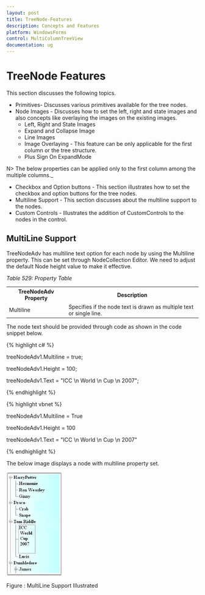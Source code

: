 ```yaml
---
layout: post
title: TreeNode-Features
description: Concepts and Features
platform: WindowsForms
control: MultiColumnTreeView
documentation: ug
---
```

# TreeNode Features

This section discusses the following topics.

* Primitives- Discusses various primitives available for the tree nodes. 
* Node Images - Discusses how to set the left, right and state images and also concepts like overlaying the images on the existing images. 
   * Left, Right and State Images
   * Expand and Collapse Image
   * Line Images
   * Image Overlaying - This feature can be only applicable for the first column or the tree structure. 
   * Plus Sign On ExpandMode 

N> The below properties can be applied only to the first column among the multiple columns._ 

  * Checkbox and Option buttons - This section illustrates how to set the checkbox and option buttons for the tree nodes. 
  * Multiline Support - This section discusses about the multiline support to the nodes. 
  * Custom Controls - Illustrates the addition of CustomControls to the nodes in the control. 
  

## MultiLine Support

TreeNodeAdv has multiline text option for each node by using the Multiline property. This can be set through 
NodeCollection Editor. We need to adjust the default Node height value to make it effective.

_Table 529: Property Table_

<table>
<tr>
<th>
TreeNodeAdv Property</th><th>
Description</th></tr>
<tr>
<td>
Multiline</td><td>
Specifies if the node text is drawn as multiple text or single line.</td></tr>
</table>


The node text should be provided through code as shown in the code snippet below.

{% highlight c# %} 

treeNodeAdv1.Multiline = true;

treeNodeAdv1.Height = 100;

treeNodeAdv1.Text = "ICC \n World \n Cup \n 2007";

{% endhighlight %}



{% highlight vbnet %} 

treeNodeAdv1.Multiline = True

treeNodeAdv1.Height = 100

treeNodeAdv1.Text = "ICC \n World \n Cup \n 2007"

{% endhighlight %}



The below image displays a node with multiline property set.

![](TreeNode-Features_images/TreeNode-Features_img2.jpeg) 

Figure : MultiLine Support Illustrated